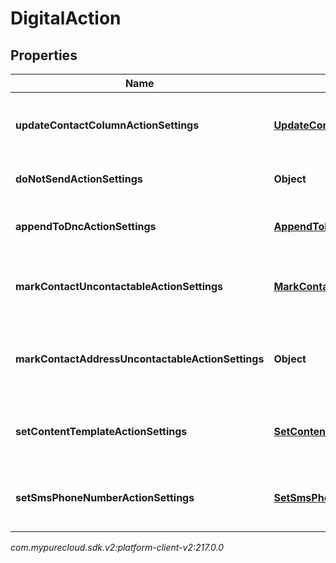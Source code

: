 # DigitalAction


## Properties

| Name | Type | Description | Notes |
| ------------ | ------------- | ------------- | ------------- |
| **updateContactColumnActionSettings** | [**UpdateContactColumnActionSettings**](UpdateContactColumnActionSettings) | The settings for an 'update contact column' action. |  [optional] |
| **doNotSendActionSettings** | **Object** | The settings for a 'do not send' action. |  [optional] |
| **appendToDncActionSettings** | [**AppendToDncActionSettings**](AppendToDncActionSettings) | The settings for an 'Append to DNC' action. |  [optional] |
| **markContactUncontactableActionSettings** | [**MarkContactUncontactableActionSettings**](MarkContactUncontactableActionSettings) | The settings for a 'mark contact uncontactable' action. |  [optional] |
| **markContactAddressUncontactableActionSettings** | **Object** | The settings for an 'mark contact address uncontactable' action. |  [optional] |
| **setContentTemplateActionSettings** | [**SetContentTemplateActionSettings**](SetContentTemplateActionSettings) | The settings for a 'Set content template' action. |  [optional] |
| **setSmsPhoneNumberActionSettings** | [**SetSmsPhoneNumberActionSettings**](SetSmsPhoneNumberActionSettings) | The settings for a 'set sms phone number' action. |  [optional] |




_com.mypurecloud.sdk.v2:platform-client-v2:217.0.0_
